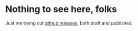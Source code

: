 # Nothing to see here, folks

Just me trying out [github releases](https://docs.github.com/en/github/administering-a-repository/managing-releases-in-a-repository), both draft and published.
